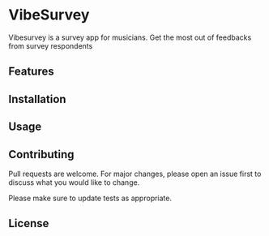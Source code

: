 # VibeSurvey

Vibesurvey is a survey app for musicians. Get the most out of feedbacks from survey respondents

## Features

## Installation



## Usage


## Contributing
Pull requests are welcome. For major changes, please open an issue first to discuss what you would like to change.

Please make sure to update tests as appropriate.

## License
